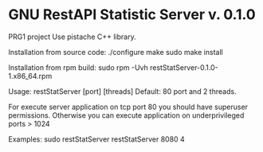 # GNU RestAPI Statistic Server v. 0.1.0
PRG1 project
Use pistache C++ library.

Installation from source code:
./configure
make
sudo make install

Installation from rpm build:
sudo rpm -Uvh restStatServer-0.1.0-1.x86_64.rpm

Usage: 
restStatServer [port] [threads]
Default: 80 port and 2 threads.

For execute server application on tcp port 80
you should have superuser permissions.
Otherwise you can execute application on underprivileged ports > 1024

Examples:
      sudo restStatServer
      restStatServer 8080 4
